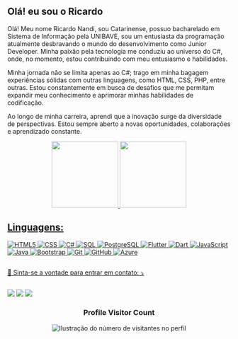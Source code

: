 ## Olá! eu sou o <strong>Ricardo</strong>


<p align="left">
Olá! Meu nome Ricardo Nandi, sou Catarinense, possuo bacharelado em Sistema de Informação pela UNIBAVE, sou um entusiasta da programação atualmente desbravando o mundo do desenvolvimento como Junior Developer. Minha paixão pela tecnologia me conduziu ao universo do C#, onde, no momento, estou contribuindo com meu entusiasmo e habilidades.

Minha jornada não se limita apenas ao C#; trago em minha bagagem experiências sólidas com outras linguagens, como HTML, CSS, PHP, entre outras. Estou constantemente em busca de desafios que me permitam expandir meu conhecimento e aprimorar minhas habilidades de codificação.

Ao longo de minha carreira, aprendi que a inovação surge da diversidade de perspectivas. Estou sempre aberto a novas oportunidades, colaborações e aprendizado constante.

<div align="center">
  <a href="https://github.com/ricardonandi"/>
  <img height="150em" src="https://github-readme-stats.vercel.app/api?username=ricardonandi&show_icons=true&theme=dark&include_all_commits=true&count_private=true"/>
  <a href="https://github.com/ricardonandi"/>
  <img height="150em" src="https://github-readme-stats.vercel.app/api/top-langs/?username=ricardonandi&layout=compact&langs_count=7&theme=dark"/>
</div>

  ##
   <h2 align="left">
  Linguagens:
   </h2>
   
  
  ![HTML5](https://img.shields.io/badge/HTML5-E34F26?style=for-the-badge&logo=html5&logoColor=white)
  ![CSS](https://img.shields.io/badge/CSS3-1572B6?style=for-the-badge&logo=css3&logoColor=white)
  ![C#](https://img.shields.io/badge/C%23-239120?style=for-the-badge&logo=c-sharp&logoColor=white)
  ![SQL](https://img.shields.io/badge/SQL-4479A1?style=for-the-badge&logo=postgresql&logoColor=white)
  ![PostgreSQL](https://img.shields.io/badge/PostgreSQL-336791?style=for-the-badge&logo=postgresql&logoColor=white)
  ![Flutter](https://img.shields.io/badge/Flutter-02569B?style=for-the-badge&logo=flutter&logoColor=white)
  ![Dart](https://img.shields.io/badge/Dart-0175C2?style=for-the-badge&logo=dart&logoColor=white)
  ![JavaScript](https://img.shields.io/badge/JavaScript-F7DF1E?style=for-the-badge&logo=javascript&logoColor=black)
  ![Java](https://img.shields.io/badge/Java-007396?style=for-the-badge&logo=java&logoColor=white)
  ![Bootstrap](https://img.shields.io/badge/Bootstrap-563D7C?style=for-the-badge&logo=bootstrap&logoColor=white)
  ![Git](https://img.shields.io/badge/Git-E34F26?style=for-the-badge&logo=git&logoColor=white)
  ![GitHub](https://img.shields.io/badge/GitHub-181717?style=for-the-badge&logo=github&logoColor=white)
  ![Azure](https://img.shields.io/badge/Microsoft%20Azure-0089D6?style=for-the-badge&logo=microsoft-azure&logoColor=white)
  
  
  ##
 
  <p align="left">
  💌 Sinta-se a vontade para entrar em contato: ⤵️
  </p>
  
  ##
  
  <a href="https://instagram.com/ricardonandii" target="_blank"><img src="https://img.shields.io/badge/-Instagram-%23E4405F?style=for-the-badge&logo=instagram&logoColor=white" target="_blank"></a> 
  <a href = "mailto:ricnandi2@gmail.com@gmail.com"><img src="https://img.shields.io/badge/-Gmail-%23333?style=for-the-badge&logo=gmail&logoColor=white" target="_blank"></a>
  <a href="https://www.linkedin.com/in/ricardonandi/" target="_blank"><img src="https://img.shields.io/badge/-LinkedIn-%230077B5?style=for-the-badge&logo=linkedin&logoColor=white" target="_blank"></a> 


  
<div align="center">
  <h3><b>Profile Visitor Count</b></h3>
</div>

<p align="center">
  <img
    src="https://profile-counter.glitch.me/ricardonandi/count.svg"
    alt="Ilustração do número de visitantes no perfil"
  />
</p>
